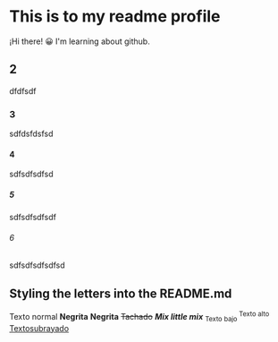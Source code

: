 # This is to my readme profile
¡Hi there! 😀
I'm learning about github.

## 2
dfdfsdf
### 3
sdfdsfdsfsd
#### 4
sdfsdfsdfsd
##### 5
sdfsdfsdfsdf
###### 6
sdfsdfsdfsdfsd
## Styling the letters into the README.md
Texto normal
**Negrita** __Negrita__
~~Tachado~~
***Mix little mix***
<sub> Texto bajo </sub>
<sup> Texto alto </sup>
<ins> Textosubrayado </ins>
